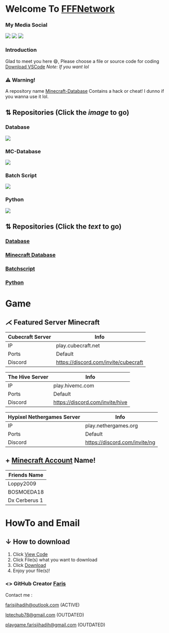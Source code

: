 # Welcome To [FFFNetwork](https://github.com/FFF-Net/Database)
### My Media Social
<a href="https://github.com/FFF-Net/HHH"><img src="https://icons.iconarchive.com/icons/blackvariant/button-ui-requests-2/32/Minecraft-2-icon.png"></a>
<a href="https://discord.gg/wTnMzqnJTA"><img src="https://cdn.icon-icons.com/icons2/1945/PNG/32/iconfinder-discord-4661587_122459.png"></a>
<a href="https://www.instagram.com/loppy2009_/"><img src="https://cdn4.iconfinder.com/data/icons/logos-brands-7/512/instagram_icon-instagram_buttoninstegram-32.png"></a>

### Introduction

Glad to meet you here 😄, Please choose a file or source code for coding
[Download VSCode](https://code.visualstudio.com/download) 
*Note: If you want lol*

### ⚠ Warning!
A repository name [Minecraft-Database](https://www.github.com/FFF-Net/Minecraft-Database) Contains a hack or cheat!
I dunno if you wanna use it lol.


## ⇅ Repositories (Click the *image* to go)
### Database
<a href="https://github.com/FFF-Net/Database"><img src="https://img.icons8.com/nolan/344/database.png"></a>

### MC-Database
<a href="https://github.com/FFF-Net/Minecraft-Database"><img src="https://img.icons8.com/nolan/344/minecraft-creeper.png"></a>

### Batch Script
<a href="https://github.com/FFF-Net/batchcoding"><img src="https://img.icons8.com/fluent/344/windows-10.png"></a>

### Python
<a href="https://github.com/FFF-Net/pythonbotdev"><img src="https://img.icons8.com/color/344/python.png"></a>

## ⇅ Repositories (Click the *text* to go)

### [Database](https://github.com/FFF-Net/Database)

### [Minecraft Database](https://github.com/FFF-Net/Minecraft-Database)

### [Batchscript](https://github.com/FFF-Net/batchscript)

### [Python](https://github.com/FFF-Net/pythonbotdev)

# Game
## ⋌ Featured Server Minecraft

Cubecraft Server | Info
---------------- | ---- 
IP | play.cubecraft.net 
Ports | Default 
Discord | https://discord.com/invite/cubecraft 

The Hive Server | Info
--------------- | ---- 
IP | play.hivemc.com
Ports | Default 
Discord | https://discord.com/invite/hive

Hypixel Nethergames Server | Info
-------------------------- | ---- 
IP | play.nethergames.org
Ports | Default 
Discord | https://discord.com/invite/ng

## + [Minecraft Account](https://github.com/FFF-Net/HHH) Name!
Friends Name |
-------------|
Loppy2009 |
BOSMOEDA18 |
Dx Cerberus 1 |

# HowTo and Email
## ↓ How to download
1. Click [View Code](#)
2. Click File(s) what you want to download
3. Click [Download](#)
4. Enjoy your file(s)!

### <> GitHub Creator [Faris](#)
Contact me :

farisjihadih@outlook.com (ACTIVE)

lptechub78@gmail.com (OUTDATED)

playgame.farisjihadih@gmail.com (OUTDATED)


